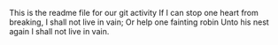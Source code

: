This is the readme file for our git activity
If I can stop one heart from breaking,
I shall not live in vain;
Or help one fainting robin
Unto his nest again
I shall not live in vain.

